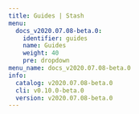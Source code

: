 ```yaml
---
title: Guides | Stash
menu:
  docs_v2020.07.08-beta.0:
    identifier: guides
    name: Guides
    weight: 40
    pre: dropdown
menu_name: docs_v2020.07.08-beta.0
info:
  catalog: v2020.07.08-beta.0
  cli: v0.10.0-beta.0
  version: v2020.07.08-beta.0
---
```


